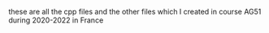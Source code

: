these are all the cpp files and the other files 
which I created in course AG51 during 2020-2022 in France
